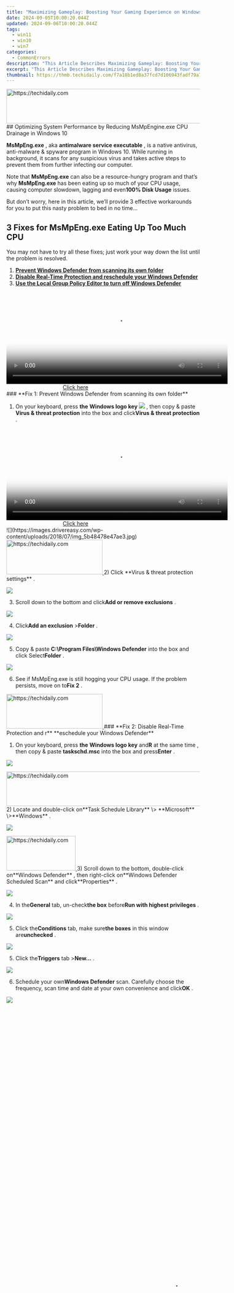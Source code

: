 ```yaml
---
title: "Maximizing Gameplay: Boosting Your Gaming Experience on Windows 11"
date: 2024-09-05T10:00:20.044Z
updated: 2024-09-06T10:00:20.044Z
tags:
  - win11
  - win10
  - win7
categories:
  - CommonErrors
description: "This Article Describes Maximizing Gameplay: Boosting Your Gaming Experience on Windows 11"
excerpt: "This Article Describes Maximizing Gameplay: Boosting Your Gaming Experience on Windows 11"
thumbnail: https://thmb.techidaily.com/f7a18b1ed8a37fcd7d106943fadf79a7add46bd88aaea370f1b5ca7a72e0a9d3.jpg
---
```


<!-- affiliate ads begin -->
<a href="https://aligracehair.sjv.io/c/5597632/2115921/19272" target="_top" id="2115921">
  <img src="//a.impactradius-go.com/display-ad/19272-2115921" border="0" alt="https://techidaily.com" width="728" height="90"/>
</a>
<img height="0" width="0" src="https://aligracehair.sjv.io/i/5597632/2115921/19272" style="position:absolute;visibility:hidden;" border="0" />
<!-- affiliate ads end -->
## Optimizing System Performance by Reducing MsMpEngine.exe CPU Drainage in Windows 10

**MsMpEng.exe** , aka **antimalware service executable** , is a native antivirus, anti-malware & spyware program in Windows 10\. While running in background, it scans for any suspicious virus and takes active steps to prevent them from further infecting our computer.

 Note that **MsMpEng.exe** can also be a resource-hungry program and that’s why **MsMpEng.exe** has been eating up so much of your CPU usage, causing computer slowdown, lagging and even**100% Disk Usage**  issues.

 But don’t worry, here in this article, we’ll provide 3 effective workarounds for you to put this nasty problem to bed in no time…

## 3 Fixes for MsMpEng.exe Eating Up Too Much CPU

 You may not have to try all these fixes; just work your way down the list until the problem is resolved.

1. **[Prevent Windows Defender from scanning its own folder](https://tools.techidaily.com/drivereasy/download/)**
2. **[Disable Real-Time Protection and reschedule your Windows Defender](https://tools.techidaily.com/drivereasy/download/)**
3. **[Use the Local Group Policy Editor to turn off Windows Defender](https://tools.techidaily.com/drivereasy/download/)**

<!-- affiliate ads begin -->
<span id="1983471">
					<video width="576" height="240" style="cursor:pointer"
           poster="//a.impactradius-go.com/display-clicktoplayimage/1983471.png"
           onclick="if(!this.playClicked){this.play();this.setAttribute('controls',true);this.playClicked=true;}">
	   <source src="//a.impactradius-go.com/display-ad/22993-1983471">
	   <img src="//a.impactradius-go.com/display-clicktoplayimage/1983471.png" style="border: none; height: 100%; width: 100%; object-fit: contain">
	</video>
	<div style="width:360px;text-align:center"><a href="javascript:window.open(decodeURIComponent('https%3A%2F%2Fhomestyler.sjv.io%2Fc%2F5597632%2F1983471%2F22993'), '_blank');void(0);">Click here</a></div>
</span>
<img height="0" width="0" src="https://imp.pxf.io/i/5597632/1983471/22993" style="position:absolute;visibility:hidden;" border="0" />
<!-- affiliate ads end -->
### **Fix 1: Prevent Windows Defender from scanning its own folder**

1) On your keyboard, press **the**   **Windows logo key ![](https://images.drivereasy.com/wp-content/uploads/2018/04/img_5ae0331bc08e4.png)**  , then copy & paste **Virus & threat protection** into the box and click**Virus & threat protection** .

<!-- affiliate ads begin -->
<span id="1983475">
					<video width="576" height="240" style="cursor:pointer"
           poster="//a.impactradius-go.com/display-clicktoplayimage/1983475.png"
           onclick="if(!this.playClicked){this.play();this.setAttribute('controls',true);this.playClicked=true;}">
	   <source src="//a.impactradius-go.com/display-ad/22993-1983475">
	   <img src="//a.impactradius-go.com/display-clicktoplayimage/1983475.png" style="border: none; height: 100%; width: 100%; object-fit: contain">
	</video>
	<div style="width:360px;text-align:center"><a href="javascript:window.open(decodeURIComponent('https%3A%2F%2Fhomestyler.sjv.io%2Fc%2F5597632%2F1983475%2F22993'), '_blank');void(0);">Click here</a></div>
</span>
<img height="0" width="0" src="https://imp.pxf.io/i/5597632/1983475/22993" style="position:absolute;visibility:hidden;" border="0" />
<!-- affiliate ads end -->
![](https://images.drivereasy.com/wp-content/uploads/2018/07/img_5b48478e47ae3.jpg)

<!-- affiliate ads begin -->
<a href="https://aligracehair.sjv.io/c/5597632/2115930/19272" target="_top" id="2115930">
  <img src="//a.impactradius-go.com/display-ad/19272-2115930" border="0" alt="https://techidaily.com" width="250" height="90"/>
</a>
<img height="0" width="0" src="https://aligracehair.sjv.io/i/5597632/2115930/19272" style="position:absolute;visibility:hidden;" border="0" />
<!-- affiliate ads end -->
 2) Click **Virus & threat protection settings** .

![](https://images.drivereasy.com/wp-content/uploads/2018/07/img_5b484832a46a2.jpg)

 3) Scroll down to the bottom and click**Add or remove exclusions** .

![](https://images.drivereasy.com/wp-content/uploads/2018/07/img_5b4848b874e63.jpg)

 4) Click**Add an exclusion** \>**Folder** .

![](https://images.drivereasy.com/wp-content/uploads/2018/07/img_5b484924c3bad.jpg)

 5) Copy & paste **C:\\Program Files\\Windows Defender** into the box and click Select**Folder** .

![](https://images.drivereasy.com/wp-content/uploads/2018/07/img_5b4849bf2c80f.jpg)

 6) See if MsMpEng.exe is still hogging your CPU usage. If the problem persists, move on to**Fix 2** .

<!-- affiliate ads begin -->
<a href="https://aligracehair.sjv.io/c/5597632/2135368/19272" target="_top" id="2135368">
  <img src="//a.impactradius-go.com/display-ad/19272-2135368" border="0" alt="https://techidaily.com" width="250" height="90"/>
</a>
<img height="0" width="0" src="https://aligracehair.sjv.io/i/5597632/2135368/19272" style="position:absolute;visibility:hidden;" border="0" />
<!-- affiliate ads end -->
### **Fix 2: Disable Real-Time Protection and r** **eschedule your Windows Defender**

1) On your keyboard, press **the**   **Windows logo key**  and**R** at the same time , then copy & paste **taskschd.msc** into the box and press**Enter** .

![](https://images.drivereasy.com/wp-content/uploads/2018/07/img_5b4823e1f27c3.png)

<!-- affiliate ads begin -->
<a href="https://ephamedtechinc.pxf.io/c/5597632/2130531/26400" target="_top" id="2130531">
  <img src="//a.impactradius-go.com/display-ad/26400-2130531" border="0" alt="https://techidaily.com" width="728" height="90"/>
</a>
<img height="0" width="0" src="https://ephamedtechinc.pxf.io/i/5597632/2130531/26400" style="position:absolute;visibility:hidden;" border="0" />
<!-- affiliate ads end -->
 2) Locate and double-click on**Task Schedule Library** \> **Microsoft** \>**Windows** .

![](https://images.drivereasy.com/wp-content/uploads/2018/07/img_5b48247e04d53.jpg)

<!-- affiliate ads begin -->
<a href="https://aligracehair.sjv.io/c/5597632/2135411/19272" target="_top" id="2135411">
  <img src="//a.impactradius-go.com/display-ad/19272-2135411" border="0" alt="https://techidaily.com" width="180" height="90"/>
</a>
<img height="0" width="0" src="https://aligracehair.sjv.io/i/5597632/2135411/19272" style="position:absolute;visibility:hidden;" border="0" />
<!-- affiliate ads end -->
 3) Scroll down to the bottom, double-click on**Windows Defender** , then right-click on**Windows Defender Scheduled Scan** and click**Properties** .

![](https://images.drivereasy.com/wp-content/uploads/2018/07/img_5b48254c26e3f.jpg)

 4) In the**General** tab, un-check**the box** before**Run with highest privileges** .

![](https://images.drivereasy.com/wp-content/uploads/2018/07/img_5b4845e5ee219.jpg)

 5) Click the**Conditions** tab, make sure**the boxes** in this window are**unchecked** .

![](https://images.drivereasy.com/wp-content/uploads/2018/07/img_5b48462bea585.jpg)

 5) Click the**Triggers** tab >**New…** .

![](https://images.drivereasy.com/wp-content/uploads/2018/07/img_5b482828900da.png)

 6) Schedule your own**Windows Defender** scan. Carefully choose the frequency, scan time and date at your own convenience and click**OK** .

![](https://images.drivereasy.com/wp-content/uploads/2018/07/img_5b4828bca7be2.jpg)

<!-- affiliate ads begin -->
<span id="1516072">
					<video width="864" height="1536" style="cursor:pointer"
           poster="//a.impactradius-go.com/display-clicktoplayimage/1516072.png"
           onclick="if(!this.playClicked){this.play();this.setAttribute('controls',true);this.playClicked=true;}">
	   <source src="//a.impactradius-go.com/display-ad/16446-1516072">
	   <img src="//a.impactradius-go.com/display-clicktoplayimage/1516072.png" style="border: none; height: 100%; width: 100%; object-fit: contain">
	</video>
	<div style="width:540px;text-align:center"><a href="javascript:window.open(decodeURIComponent('https%3A%2F%2Flaganoo.pxf.io%2Fc%2F5597632%2F1516072%2F16446'), '_blank');void(0);">Click here</a></div>
</span>
<img height="0" width="0" src="https://imp.pxf.io/i/5597632/1516072/16446" style="position:absolute;visibility:hidden;" border="0" />
<!-- affiliate ads end -->
 7) Restart your computer. Hopefully this time your **MsMpEng.exe** won’t be hogging too much of your CPU usage.

<!-- affiliate ads begin -->
<a href="https://ephamedtechinc.pxf.io/c/5597632/2137208/26400" target="_top" id="2137208">
  <img src="//a.impactradius-go.com/display-ad/26400-2137208" border="0" alt="https://techidaily.com" width="728" height="90"/>
</a>
<img height="0" width="0" src="https://ephamedtechinc.pxf.io/i/5597632/2137208/26400" style="position:absolute;visibility:hidden;" border="0" />
<!-- affiliate ads end -->
### **Fix 3: Use the Local Group Policy Editor to turn off Windows Defender**

 Note that**Fix 3** is about to turn off your**Windows Defender** program which might leave your computer at the mercy of virus and malware attacks. Please proceed with caution.

1) On your keyboard, press **the**   **Windows logo key**  and**R** at the same time, then copy & paste**gpedit.** **msc** into the box and press**Enter** .

![](https://images.drivereasy.com/wp-content/uploads/2018/07/img_5b4829b314bed.png)

<!-- affiliate ads begin -->
<a href="https://aligracehair.sjv.io/c/5597632/2115938/19272" target="_top" id="2115938">
  <img src="//a.impactradius-go.com/display-ad/19272-2115938" border="0" alt="https://techidaily.com" width="120" height="90"/>
</a>
<img height="0" width="0" src="https://aligracehair.sjv.io/i/5597632/2115938/19272" style="position:absolute;visibility:hidden;" border="0" />
<!-- affiliate ads end -->
 2) Locate and double-click on **Computer Configuration** \>**Administrative Templates** \>**Windows Components** .

![](https://images.drivereasy.com/wp-content/uploads/2018/07/img_5b482ad2bedf6.jpg)

 3) Locate and double-click on**Windows Defender Antivirus** (aka. **Windows Defender** , same as below). Then double-click on **Turn off Windows Defender Antivirus** .

![](https://images.drivereasy.com/wp-content/uploads/2018/07/img_5b48417e7d299.jpg)

 4) Choose the**Enabled** option, and click**Apply** \>**OK** .

![](https://images.drivereasy.com/wp-content/uploads/2018/07/img_5b4841ef0331d.jpg)

<!-- affiliate ads begin -->
<a href="https://aligracehair.sjv.io/c/5597632/2115913/19272" target="_top" id="2115913">
  <img src="//a.impactradius-go.com/display-ad/19272-2115913" border="0" alt="https://techidaily.com" width="180" height="90"/>
</a>
<img height="0" width="0" src="https://aligracehair.sjv.io/i/5597632/2115913/19272" style="position:absolute;visibility:hidden;" border="0" />
<!-- affiliate ads end -->
5) Restart your computer and see if your computer runs normally now.

## Want us to fix the problem for you?

 If the fix above didn’t work, and you don’t have the time or confidence to troubleshoot the problem for yourself, get us to fix it for you. All you need to do is **[buy a 1-year subscription to Driver Easy](https://tools.techidaily.com/drivereasy/download/)**  (just $29.95) and you get free technical support as part of your purchase. This means you can contact our computer technicians directly and explain your problem, and they’ll investigate to see if they can resolve it remotely.

 That’s it – top 3 fixes for your **MsMpEng.exe-eating-up-too-much-CPU-in-Windows 10** problem. Hope this helps and feel free to comment below if you have any further questions. 🙂

* [high CPU](https://tools.techidaily.com/drivereasy/download/)

<ins class="adsbygoogle"
     style="display:block"
     data-ad-format="autorelaxed"
     data-ad-client="ca-pub-7571918770474297"
     data-ad-slot="1223367746"></ins>



<ins class="adsbygoogle"
     style="display:block"
     data-ad-client="ca-pub-7571918770474297"
     data-ad-slot="8358498916"
     data-ad-format="auto"
     data-full-width-responsive="true"></ins>

<span class="atpl-alsoreadstyle">Also read:</span>
<div><ul>
<li><a href="https://eaxpv-info.techidaily.com/new-2024-approved-essential-youtube-beauty-influencers-10-creators-to-watch/"><u>[New] 2024 Approved  Essential YouTube Beauty Influencers  10 Creators to Watch</u></a></li>
<li><a href="https://video-capture.techidaily.com/new-mp4-screen-grabber-free-easy-access-for-2024/"><u>[New] MP4 Screen Grabber  Free, Easy Access for 2024</u></a></li>
<li><a href="https://discord-videos.techidaily.com/new-speak-up-right-away-timely-responses-to-discord-chats-for-2024/"><u>[New] Speak Up Right Away  Timely Responses to Discord Chats for 2024</u></a></li>
<li><a href="https://vimeo-videos.techidaily.com/updated-in-2024-pro-powerpoint-hacks-flawless-incorporation-of-vimeo-media-in-decks/"><u>[Updated] In 2024, Pro PowerPoint Hacks  Flawless Incorporation of Vimeo Media in Decks</u></a></li>
<li><a href="https://screen-capture.techidaily.com/updated-premium-serene-pc-games-catalog-for-2024/"><u>[Updated] Premium Serene PC Games Catalog for 2024</u></a></li>
<li><a href="https://article-knowledge.techidaily.com/updated-the-easy-path-to-observing-well-liked-comments-on-the-video-platform/"><u>[Updated] The Easy Path to Observing Well-Liked Comments on the Video Platform</u></a></li>
<li><a href="https://android-location-track.techidaily.com/5-ways-to-track-honor-x9b-without-app-drfone-by-drfone-virtual-android/"><u>5 Ways to Track Honor X9b without App | Dr.fone</u></a></li>
<li><a href="https://win-howtos.techidaily.com/a-comprehensive-guide-adding-modifying-and-deleting-page-breaks-in-excel/"><u>A Comprehensive Guide: Adding, Modifying, and Deleting Page Breaks in Excel</u></a></li>
<li><a href="https://win-howtos.techidaily.com/boost-productivity-in-excel-with-its-revolutionary-time-saving-feature/"><u>Boost Productivity in Excel with Its Revolutionary Time-Saving Feature</u></a></li>
<li><a href="https://win-howtos.techidaily.com/calculating-cagr-with-ease-using-microsoft-excel-tips-and-tricks-for-accurate-results/"><u>Calculating CAGR with Ease Using Microsoft Excel: Tips and Tricks for Accurate Results</u></a></li>
<li><a href="https://win-howtos.techidaily.com/comprehensive-tutorial-crafting-effective-headers-using-microsoft-excel-tools/"><u>Comprehensive Tutorial: Crafting Effective Headers Using Microsoft Excel Tools</u></a></li>
<li><a href="https://win-howtos.techidaily.com/customizing-your-excel-changing-header-and-footer-in-first-sheet-layout/"><u>Customizing Your Excel: Changing Header & Footer in First Sheet Layout</u></a></li>
<li><a href="https://win-howtos.techidaily.com/discovering-enhancements-and-improvements-in-microsofts-windows-11-creators-version-update/"><u>Discovering Enhancements and Improvements in Microsoft’s Windows 11 Creator’s Version Update</u></a></li>
<li><a href="https://win-howtos.techidaily.com/discovering-the-spreadsheet-span-mastering-excels-range-detection/"><u>Discovering the Spreadsheet Span: Mastering Excel's Range Detection</u></a></li>
<li><a href="https://win-howtos.techidaily.com/dynamic-emoji-insertion-in-excel-a-step-by-step-guide-to-enhance-your-spreadsheets/"><u>Dynamic Emoji Insertion in Excel: A Step-by-Step Guide to Enhance Your Spreadsheets</u></a></li>
<li><a href="https://win-howtos.techidaily.com/edit-and-share-office-files-with-facebook-contacts-via-docscom-seamless-collaboration-solutions/"><u>Edit and Share Office Files with Facebook Contacts via Docs.com - Seamless Collaboration Solutions</u></a></li>
<li><a href="https://win-howtos.techidaily.com/effective-techniques-for-cell-counting-in-microsoft-excel/"><u>Effective Techniques for Cell Counting in Microsoft Excel</u></a></li>
<li><a href="https://win-howtos.techidaily.com/effective-techniques-for-identifying-linked-workbooks-in-excel-spreadsheets/"><u>Effective Techniques for Identifying Linked Workbooks in Excel Spreadsheets</u></a></li>
<li><a href="https://win-howtos.techidaily.com/eliminating-redundancy-a-step-by-step-guide-to-removing-duplicate-rows-in-microsoft-excel/"><u>Eliminating Redundancy: A Step-by-Step Guide to Removing DUPLICATE Rows in Microsoft Excel</u></a></li>
<li><a href="https://win-howtos.techidaily.com/enable-oscuro-modo-comprehensive-tutorial-for-dark-settings-on-windows/"><u>Enable Oscuro Modo: Comprehensive Tutorial for Dark Settings on Windows</u></a></li>
<li><a href="https://win-howtos.techidaily.com/guide-to-keeping-excels-active-cell-steady-bypass-the-unwanted-selection-movement-upon-enter-button-press/"><u>Guide to Keeping Excel's Active Cell Steady: Bypass the Unwanted Selection Movement upon Enter Button Press</u></a></li>
<li><a href="https://win-howtos.techidaily.com/guide-detecting-and-correcting-data-discrepancies-in-ms-excel-workbooks/"><u>Guide: Detecting and Correcting Data Discrepancies in MS Excel Workbooks</u></a></li>
<li><a href="https://win-howtos.techidaily.com/guide-removing-or-masking-erroneous-data-points-and-warnings-in-microsoft-excel-tables/"><u>Guide: Removing or Masking Erroneous Data Points and Warnings in Microsoft Excel Tables</u></a></li>
<li><a href="https://phone-solutions.techidaily.com/how-do-you-play-mkv-files-on-motorola-moto-g84-5g-by-aiseesoft-video-converter-play-mkv-on-android/"><u>How do you play MKV files on Motorola Moto G84 5G?</u></a></li>
<li><a href="https://howto.techidaily.com/how-to-quickly-fix-bluetooth-not-working-on-oneplus-ace-2-drfone-by-drfone-fix-android-problems-fix-android-problems/"><u>How to Quickly Fix Bluetooth Not Working on OnePlus Ace 2 | Dr.fone</u></a></li>
<li><a href="https://activate-lock.techidaily.com/in-2024-how-to-remove-find-my-iphone-without-apple-id-from-your-iphone-8-by-drfone-ios/"><u>In 2024, How to Remove Find My iPhone without Apple ID From your iPhone 8?</u></a></li>
<li><a href="https://phone-solutions.techidaily.com/in-2024-life360-learn-how-everything-works-on-xiaomi-redmi-a2-drfone-by-drfone-virtual-android/"><u>In 2024, Life360 Learn How Everything Works On Xiaomi Redmi A2 | Dr.fone</u></a></li>
<li><a href="https://fake-location.techidaily.com/is-pgsharp-legal-when-you-are-playing-pokemon-on-vivo-y100i-power-5g-drfone-by-drfone-virtual-android/"><u>Is pgsharp legal when you are playing pokemon On Vivo Y100i Power 5G? | Dr.fone</u></a></li>
<li><a href="https://extra-approaches.techidaily.com/listening-in-text-out-no-fee-required-for-2024/"><u>Listening In, Text Out – No Fee Required for 2024</u></a></li>
<li><a href="https://win-howtos.techidaily.com/make-excel-your-go-to-application-for-spreadsheets-on-macos-easy-instructions-inside/"><u>Make Excel Your Go-To Application for Spreadsheets on macOS: Easy Instructions Inside!</u></a></li>
<li><a href="https://win-howtos.techidaily.com/mastering-cell-style-formatting-a-comprehensive-guide-to-customizing-your-excel-spreadsheets/"><u>Mastering Cell Style Formatting: A Comprehensive Guide to Customizing Your Excel Spreadsheets</u></a></li>
<li><a href="https://win-howtos.techidaily.com/mastering-cell-styling-efficient-techniques-for-organizing-contacts-call-details-in-ms-office-excel/"><u>Mastering Cell Styling: Efficient Techniques for Organizing Contacts' Call Details in MS Office Excel</u></a></li>
<li><a href="https://win-howtos.techidaily.com/mastering-clean-data-presentation-easy-tips-to-eliminate-unwanted-formats-in-excel-spreadsheets/"><u>Mastering Clean Data Presentation - Easy Tips to Eliminate Unwanted Formats in Excel Spreadsheets</u></a></li>
<li><a href="https://iphone-transfer.techidaily.com/methods-to-transfer-from-apple-iphone-11-pro-to-android-drfone-by-drfone-transfer-from-ios/"><u>Methods to Transfer from Apple iPhone 11 Pro to Android | Dr.fone</u></a></li>
<li><a href="https://win-answers.techidaily.com/msi-afterburner-not-detecting-graphics-hardware-on-windows-1011-solutions-here/"><u>MSI Afterburner Not Detecting Graphics Hardware on Windows 10/11 - Solutions Here</u></a></li>
<li><a href="https://techtrends.techidaily.com/pixel-fold-2-unveiled-anticipated-costs-and-launch-timeline-latest-leaks-revealed/"><u>Pixel Fold 2 Unveiled: Anticipated Costs & Launch Timeline - Latest Leaks Revealed</u></a></li>
<li><a href="https://digital-screen-recording.techidaily.com/proven-strategies-for-flawless-xbox-video-capture/"><u>Proven Strategies for Flawless Xbox Video Capture</u></a></li>
<li><a href="https://win-howtos.techidaily.com/simple-techniques-for-transposing-rows-into-columns-in-microsoft-excel/"><u>Simple Techniques for Transposing Rows Into Columns in Microsoft Excel</u></a></li>
<li><a href="https://win-howtos.techidaily.com/step-by-step-guide-on-applying-universal-cell-formatting-in-multiple-excel-workbooks/"><u>Step-by-Step Guide on Applying Universal Cell Formatting in Multiple Excel Workbooks</u></a></li>
<li><a href="https://win-howtos.techidaily.com/step-by-step-guide-building-your-project-schedule-with-ms-excel/"><u>Step-by-Step Guide: Building Your Project Schedule with MS Excel</u></a></li>
<li><a href="https://win-howtos.techidaily.com/step-by-step-guide-transferring-pictured-data-into-excel-apps-on-smartphones/"><u>Step-by-Step Guide: Transferring Pictured Data Into Excel Apps on Smartphones</u></a></li>
<li><a href="https://win-howtos.techidaily.com/step-by-step-tutorial-on-converting-excel-charts-to-picture-format-for-easy-sharing-and-editing/"><u>Step-by-Step Tutorial on Converting Excel Charts to Picture Format for Easy Sharing and Editing</u></a></li>
<li><a href="https://win-howtos.techidaily.com/the-ultimate-tutorial-on-splitting-your-excel-window-for-enhanced-productivity/"><u>The Ultimate Tutorial on Splitting Your Excel Window for Enhanced Productivity</u></a></li>
<li><a href="https://tiktok-video-recordings.techidaily.com/tiktok-tricks-faster-video-loading-for-2024/"><u>TikTok Tricks  Faster Video Loading for 2024</u></a></li>
<li><a href="https://win-howtos.techidaily.com/ultimate-guide-mastering-cell-splitting-techniques-in-microsoft-excel/"><u>Ultimate Guide: Mastering Cell Splitting Techniques in Microsoft Excel</u></a></li>
<li><a href="https://win-howtos.techidaily.com/unlocking-the-hidden-potential-of-mail-merge-discover-4-essential-applications/"><u>Unlocking the Hidden Potential of Mail Merge: Discover 4 Essential Applications</u></a></li>
<li><a href="https://win-howtos.techidaily.com/utilizing-excels-embedded-stock-market-tool-for-efficient-data-analysis/"><u>Utilizing Excel's Embedded Stock Market Tool for Efficient Data Analysis</u></a></li>
<li><a href="https://fox-that.techidaily.com/whatsapp-zoom-bug-fixes-capturing-clearer-photos-and-videos/"><u>WhatsApp Zoom Bug Fixes: Capturing Clearer Photos and Videos</u></a></li>
</ul></div>
